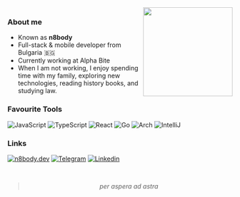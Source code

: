 <img align='right' src='https://user-images.githubusercontent.com/5713670/87202985-820dcb80-c2b6-11ea-9f56-7ec461c497c3.gif' width='200'>

<div>
<h3>About me</h3>

<ul>
  <li>Known as <b>n8body</b></li>
  <li>Full-stack & mobile developer from Bulgaria 🇧🇬</li>
  <li>Currently working at Alpha Bite</li>
  <li>When I am not working, I enjoy spending time with my family, exploring new technologies, reading history books, and studying law.</li>
</ul>
</div>

<div>
  <h3>Favourite Tools</h3>
  <p>
    <img src="https://img.shields.io/badge/JavaScript-black?style=for-the-badge&amp;logo=javascript" alt="JavaScript">
    <img src="https://img.shields.io/badge/TypeScript-black?style=for-the-badge&amp;logo=typescript" alt="TypeScript">
    <img src="https://img.shields.io/badge/React-black?style=for-the-badge&amp;logo=react" alt="React">
    <img src="https://img.shields.io/badge/Go-black?style=for-the-badge&logo=go" alt="Go">
    <img src="https://img.shields.io/badge/Arch%20(i%20use%20arch%20btw)-black?style=for-the-badge&logo=archlinux" alt="Arch">
    <img src="https://img.shields.io/badge/IntelliJ-black?style=for-the-badge&logo=intellijidea" alt="IntelliJ">
  </p>
</div>

<div>
  <h3>Links</h3>
  <p>
    <a href="https://n8body.dev/"><img src="https://img.shields.io/badge/n8body.dev-black?style=for-the-badge&logo=torbrowser" alt="n8body.dev"></a>
    <a href="https://t.me/n8body"><img src="https://img.shields.io/badge/Telegram-black?style=for-the-badge&logo=telegram" alt="Telegram"></a>
    <a href="https://www.linkedin.com/in/ruslan-shamsutdinov-dev/"><img src="https://img.shields.io/badge/Linkedin-black?style=for-the-badge&logo=linkedin" alt="Linkedin"></a>
  </p>
</div>

<br>

<div>
  <blockquote>
    <p align="center">
      <i>per aspera ad astra</i>
    </p>
  </blockquote>
</div>
